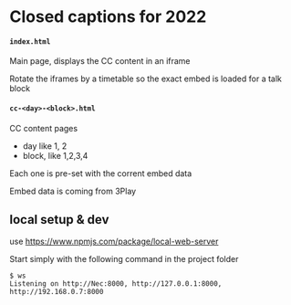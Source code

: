 # Closed captions for 2022



#### `index.html`

Main page, displays the CC content in an iframe

Rotate the iframes by a timetable so the exact embed is loaded for a talk block 


#### `cc-<day>-<block>.html`

CC content pages

* day like 1, 2
* block, like 1,2,3,4
 
Each one is pre-set with the 
corrent embed data

Embed data is coming from 3Play


## local setup & dev

use https://www.npmjs.com/package/local-web-server

Start simply with the following command in the project folder

```
$ ws
Listening on http://Nec:8000, http://127.0.0.1:8000, http://192.168.0.7:8000
```


